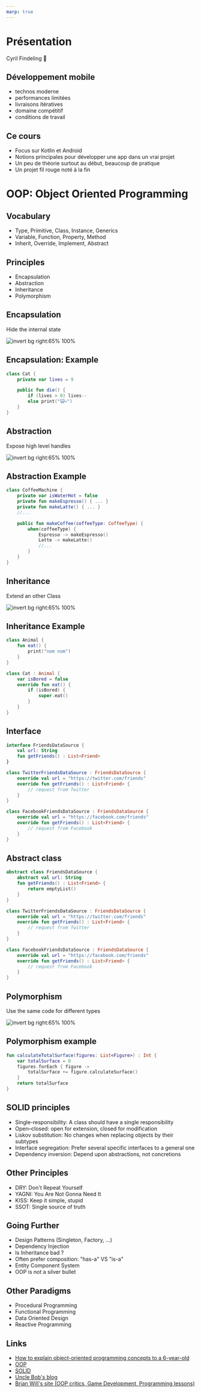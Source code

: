 ```yaml
---
marp: true
---
```

<!-- headingDivider: 2 -->

# Présentation

Cyril Findeling 👋

## Développement mobile

- technos moderne
- performances limitées
- livraisons itératives
- domaine compétitif
- conditions de travail

## Ce cours

- Focus sur Kotlin et Android
- Notions principales pour développer une app dans un vrai projet
- Un peu de théorie surtout au début, beaucoup de pratique
- Un projet fil rouge noté à la fin

# OOP: Object Oriented Programming

## Vocabulary

- Type, Primitive, Class, Instance, Generics
- Variable, Function, Property, Method
- Inherit, Override, Implement, Abstract

## Principles

- Encapsulation
- Abstraction
- Inheritance
- Polymorphism

## Encapsulation

Hide the internal state

![invert bg right:65% 100%](../assets/encapsulation.png)

## Encapsulation: Example

```kotlin
class Cat {
    private var lives = 9

    public fun die() {
        if (lives > 0) lives--
        else print("🙀💀")
    }
}

```

## Abstraction

Expose high level handles

![invert bg right:65% 100%](../assets/abstraction.png)

## Abstraction Example

```kotlin
class CoffeeMachine {
    private var isWaterHot = false
    private fun makeEspresso() { ... }
    private fun makeLatte() { ... }
    //...

    public fun makeCoffee(coffeeType: CoffeeType) {
        when(coffeeType) {
            Espresso -> makeEspresso()
            Latte -> makeLatte()
            //...
        }
    }
}
```

## Inheritance

Extend an other Class

![invert bg right:65% 100%](../assets/inheritance.png)

## Inheritance Example

```kotlin
class Animal {
    fun eat() {
        print("nom nom")
    }
}

class Cat : Animal {
    var isBored = false
    override fun eat() {
        if (isBored) {
            super.eat()
        }
    }
}
```

## Interface

```kotlin
interface FriendsDataSource {
    val url: String
    fun getFriends() : List<Friend>
}

class TwitterFriendsDataSource : FriendsDataSource {
    override val url = "https://twitter.com/friends"
    override fun getFriends() : List<Friend> {
        // request from Twitter
    }
}

class FacebookFriendsDataSource : FriendsDataSource {
    override val url = "https://facebook.com/friends"
    override fun getFriends() : List<Friend> {
        // request from Facebook
    }
}
```

## Abstract class

```kotlin
abstract class FriendsDataSource {
    abstract val url: String
    fun getFriends() : List<Friend> {
        return emptyList()
    }
}

class TwitterFriendsDataSource : FriendsDataSource {
    override val url = "https://twitter.com/friends"
    override fun getFriends() : List<Friend> {
        // request from Twitter
    }
}

class FacebookFriendsDataSource : FriendsDataSource {
    override val url = "https://facebook.com/friends"
    override fun getFriends() : List<Friend> {
        // request from Facebook
    }
}
```

## Polymorphism

Use the same code for different types

![invert bg right:65% 100%](../assets/polymorphism.png)

## Polymorphism example

```kotlin
fun calculateTotalSurface(figures: List<Figure>) : Int {
    var totalSurface = 0
    figures.forEach { figure ->
        totalSurface += figure.calculateSurface()
    }
    return totalSurface
}
```

## SOLID principles

- Single-responsibility: A class should have a single responsibility
- Open–closed: open for extension, closed for modification
- Liskov substitution: No changes when replacing objects by their subtypes
- Interface segregation: Prefer several specific interfaces to a general one
- Dependency inversion: Depend upon abstractions, not concretions

## Other Principles

- DRY: Don't Repeat Yourself
- YAGNI: You Are Not Gonna Need It
- KISS: Keep it simple, stupid
- SSOT: Single source of truth

## Going Further

- Design Patterns (Singleton, Factory, ...)
- Dependency Injection
- Is Inheritance bad ?
- Often prefer composition: "has-a" VS "is-a"
- Entity Component System
- OOP is not a silver bullet

## Other Paradigms

- Procedural Programming
- Functional Programming
- Data Oriented Design
- Reactive Programming

## Links

- [How to explain object-oriented programming concepts to a 6-year-old](https://medium.freecodecamp.org/object-oriented-programming-concepts-21bb035f7260)
- [OOP](https://en.wikipedia.org/wiki/Object-oriented_programming)
- [SOLID](https://en.wikipedia.org/wiki/SOLID)
- [Uncle Bob's blog](https://blog.cleancoder.com/)
- [Brian Will's site (OOP critics, Game Development, Programming lessons)](https://brianwill.github.io/)

